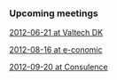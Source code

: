 <div class="upcoming-meetings">
	<h3>Upcoming meetings</h3>
	<p><a href="http://lanyrd.com/2012/copenhagenjs-juni-2011/"><time datetime="2012-06-21T19:00">2012-06-21</time> at Valtech DK</a></p>
	<p><a href="http://lanyrd.com/2012/copenhagenjs-august/"><time datetime="2012-08-16T19:00">2012-08-16</time> at e-conomic</a></p>
	<p><a href="http://lanyrd.com/2012/copenhagenjs-september/"><time datetime="2012-09-20T19:00">2012-09-20</time> at Consulence</a></p>

</div>
